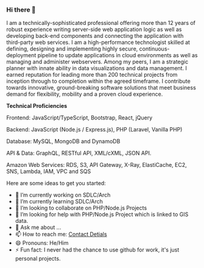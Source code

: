 ### Hi there 👋

I am a technically-sophisticated professional offering more than 12 years of robust experience writing server-side web application logic as well as developing back-end components and connecting the application with third-party web services. I am a high-performance technologist skilled at defining, designing and implementing highly secure, continuous-deployment pipeline to update applications in cloud environments as well as managing and administer webservers. Among my peers, I am a strategic planner with innate ability in data visualizations and data management. I earned reputation for leading more than 200 technical projects from inception through to completion within the agreed timeframe. I contribute towards innovative, ground-breaking software solutions that meet business demand for flexibility, mobility and a proven cloud experience.

**Technical Proficiencies**

Frontend: JavaScript/TypeScript, Bootstrap, React, jQuery

Backend: JavaScript (Node.js / Express.js), PHP (Laravel, Vanilla PHP)

Database: MySQL, MongoDB and DynamoDB

API & Data: GraphQL, RESTful API, XML/cXML, JSON API.

Amazon Web Services: RDS, S3, API Gateway, X-Ray, ElastiCache, EC2, SNS, Lambda, IAM, VPC and SQS


Here are some ideas to get you started:

- 🔭 I’m currently working on SDLC/Arch
- 🌱 I’m currently learning SDLC/Arch
- 👯 I’m looking to collaborate on PHP/Node.js Projects
- 🤔 I’m looking for help with PHP/Node.js Project which is linked to GIS data.
- 💬 Ask me about ...
- 📫 How to reach me: [Contact Detials](https://nasersobhan.com/contact-me-for-hiring)
- 😄 Pronouns: He/Him
- ⚡ Fun fact: I never had the chance to use github for work, it's just personal projects.

